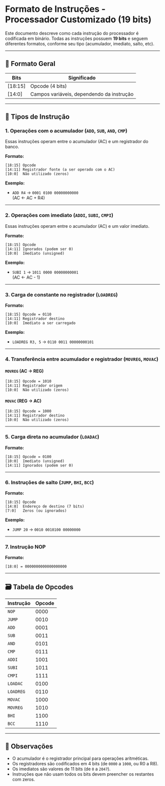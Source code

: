 # Formato de Instruções - Processador Customizado (19 bits)

Este documento descreve como cada instrução do processador é codificada em binário. Todas as instruções possuem **19 bits** e seguem diferentes formatos, conforme seu tipo (acumulador, imediato, salto, etc).

---

## 📌 Formato Geral

| Bits        | Significado         |
|-------------|---------------------|
| [18:15]     | Opcode (4 bits)     |
| [14:0]      | Campos variáveis, dependendo da instrução |

---

## 🧮 Tipos de Instrução

### 1. Operações com o acumulador (`ADD`, `SUB`, `AND`, `CMP`)

Essas instruções operam entre o acumulador (AC) e um registrador do banco.

**Formato:**

```
[18:15] Opcode  
[14:11] Registrador fonte (a ser operado com o AC)  
[10:0]  Não utilizado (zeros)
```

**Exemplo:**

- `ADD R4` → `0001 0100 00000000000`  
  (AC ← AC + R4)

---

### 2. Operações com imediato (`ADDI`, `SUBI`, `CMPI`)

Essas instruções operam entre o acumulador (AC) e um valor imediato.

**Formato:**

```
[18:15] Opcode  
[14:11] Ignorados (podem ser 0)  
[10:0]  Imediato (unsigned)
```

**Exemplo:**

- `SUBI 1` → `1011 0000 00000000001`  
  (AC ← AC - 1)

---

### 3. Carga de constante no registrador (`LOADREG`)

**Formato:**

```
[18:15] Opcode = 0110  
[14:11] Registrador destino  
[10:0]  Imediato a ser carregado
```

**Exemplo:**

- `LOADREG R3, 5` → `0110 0011 00000000101`

---

### 4. Transferência entre acumulador e registrador (`MOVREG`, `MOVAC`)

#### `MOVREG` (AC -> REG)

```
[18:15] Opcode = 1010  
[14:11] Registrador origem  
[10:0]  Não utilizado (zeros)
```

#### `MOVAC` (REG -> AC)

```
[18:15] Opcode = 1000  
[14:11] Registrador destino  
[10:0]  Não utilizado (zeros)
```

---

### 5. Carga direta no acumulador (`LOADAC`)

**Formato:**

```
[18:15] Opcode = 0100  
[10:0]  Imediato (unsigned)  
[14:11] Ignorados (podem ser 0)
```

---

### 6. Instruções de salto (`JUMP`, `BHI`, `BCC`)

**Formato:**

```
[18:15] Opcode  
[14:8]  Endereço de destino (7 bits)  
[7:0]   Zeros (ou ignorados)
```

**Exemplo:**

- `JUMP 20` → `0010 0010100 00000000`

---

### 7. Instrução NOP

**Formato:**

```
[18:0] = 0000000000000000000
```

---

## 🗃️ Tabela de Opcodes

| Instrução | Opcode |
|----------|--------|
| `NOP`    | 0000   |
| `JUMP`   | 0010   |
| `ADD`    | 0001   |
| `SUB`    | 0011   |
| `AND`    | 0101   |
| `CMP`    | 0111   |
| `ADDI`   | 1001   |
| `SUBI`   | 1011   |
| `CMPI`   | 1111   |
| `LOADAC` | 0100   |
| `LOADREG`| 0110   |
| `MOVAC`  | 1000   |
| `MOVREG` | 1010   |
| `BHI`    | 1100   |
| `BCC`    | 1110   |

---

## 📌 Observações

- O acumulador é o registrador principal para operações aritméticas.
- Os registradores são codificados em 4 bits (de `0000` a `1000`, ou R0 a R8).
- Os imediatos são valores de 11 bits (de `0` a `2047`).
- Instruções que não usam todos os bits devem preencher os restantes com zeros.
